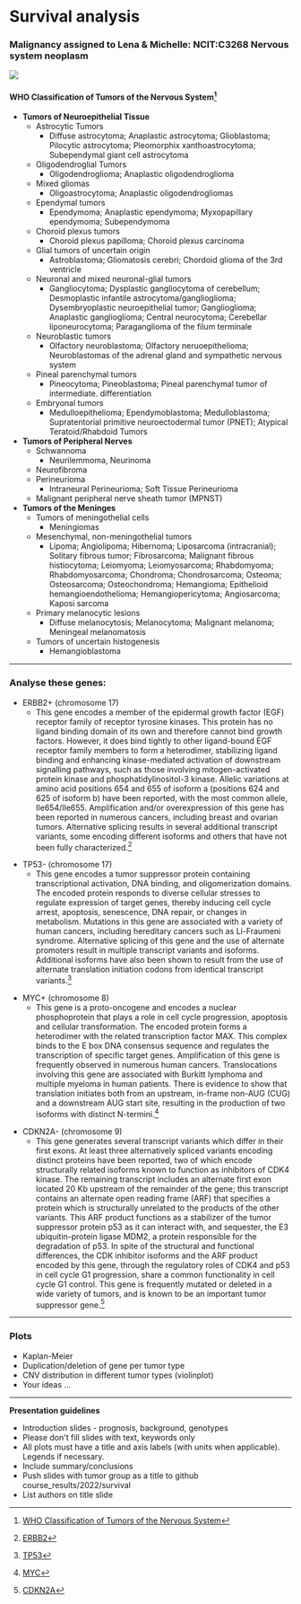 # Survival analysis

### Malignancy assigned to Lena & Michelle: NCIT:C3268 Nervous system neoplasm    

 ![](http://progenetix.org/cgi/PGX/cgi/collationPlots.cgi?datasetIds=progenetix&id=NCIT:C3268)

#### WHO Classification of Tumors of the Nervous System[^1]
* **Tumors of Neuroepithelial Tissue**
    * Astrocytic Tumors
        * Diffuse astrocytoma; Anaplastic astrocytoma; Glioblastoma; Pilocytic astrocytoma; Pleomorphix xanthoastrocytoma; Subependymal giant cell astrocytoma
    * Oligodendroglial Tumors
        * Oligodendroglioma; Anaplastic oligodendroglioma 
    * Mixed gliomas
        * Oligoastrocytoma; Anaplastic oligodendrogliomas
    * Ependymal tumors
        * Ependymoma; Anaplastic ependymoma; Myxopapillary ependymoma; Subependymoma
    * Choroid plexus tumors
        * Choroid plexus papilloma; Choroid plexus carcinoma
    * Glial tumors of uncertain origin
        * Astroblastoma; Gliomatosis cerebri; Chordoid glioma of the 3rd ventricle
    * Neuronal and mixed neuronal-glial tumors
        * Gangliocytoma; Dysplastic gangliocytoma of cerebellum; Desmoplastic infantile astrocytoma/ganglioglioma; Dysembryoplastic neuroepithelial tumor; Ganglioglioma; Anaplastic ganglioglioma; Central neurocytoma; Cerebellar liponeurocytoma;  Paraganglioma of the filum terminale 
    * Neuroblastic tumors
        * Olfactory neuroblastoma; Olfactory neruoepithelioma; Neuroblastomas of the adrenal gland and sympathetic nervous system
    * Pineal parenchymal tumors
        * Pineocytoma; Pineoblastoma; Pineal parenchymal tumor of intermediate. differentiation  
    * Embryonal tumors
        * Medulloepithelioma; Ependymoblastoma; Medulloblastoma; Supratentorial primitive neuroectodermal tumor (PNET); Atypical Teratoid/Rhabdoid Tumors
* **Tumors of Peripheral Nerves**
    * Schwannoma
        * Neurilemmoma, Neurinoma
    * Neurofibroma
    * Perineurioma
        * Intraneural Perineurioma; Soft Tissue Perineurioma
    * Malignant peripheral nerve sheath tumor (MPNST)
 * **Tumors of the Meninges**
    * Tumors of meningothelial cells
        * Meningiomas
    * Mesenchymal, non-meningothelial tumors
        * Lipoma; Angiolipoma; Hibernoma; Liposarcoma (intracranial); Solitary fibrous tumor; Fibrosarcoma; Malignant fibrous histiocytoma; Leiomyoma; Leiomyosarcoma; Rhabdomyoma; Rhabdomyosarcoma; Chondroma; Chondrosarcoma; Osteoma; Osteosarcoma; Osteochondroma; Hemangioma; Epithelioid hemangioendothelioma; Hemangiopericytoma; Angiosarcoma; Kaposi sarcoma
    * Primary melanocytic lesions
        * Diffuse melanocytosis; Melanocytoma; Malignant melanoma; Meningeal melanomatosis
    * Tumors of uncertain histogenesis
        * Hemangioblastoma
  
 [^1]: [WHO Classification of Tumors of the Nervous System](https://academic.oup.com/jnen/article/61/3/215/2609899?login=false)
  
 ---
      
### Analyse these genes:
* ERBB2+ (chromosome 17)
    * This gene encodes a member of the epidermal growth factor (EGF) receptor family of receptor tyrosine kinases. This protein has no ligand binding domain of its own and therefore cannot bind growth factors. However, it does bind tightly to other ligand-bound EGF receptor family members to form a heterodimer, stabilizing ligand binding and enhancing kinase-mediated activation of downstream signalling pathways, such as those involving mitogen-activated protein kinase and phosphatidylinositol-3 kinase. Allelic variations at amino acid positions 654 and 655 of isoform a (positions 624 and 625 of isoform b) have been reported, with the most common allele, Ile654/Ile655. Amplification and/or overexpression of this gene has been reported in numerous cancers, including breast and ovarian tumors. Alternative splicing results in several additional transcript variants, some encoding different isoforms and others that have not been fully characterized.[^2]
[^2]: [ERBB2](https://www.ncbi.nlm.nih.gov/gene/2064)
* TP53- (chromosome 17)
    * This gene encodes a tumor suppressor protein containing transcriptional activation, DNA binding, and oligomerization domains. The encoded protein responds to diverse cellular stresses to regulate expression of target genes, thereby inducing cell cycle arrest, apoptosis, senescence, DNA repair, or changes in metabolism. Mutations in this gene are associated with a variety of human cancers, including hereditary cancers such as Li-Fraumeni syndrome. Alternative splicing of this gene and the use of alternate promoters result in multiple transcript variants and isoforms. Additional isoforms have also been shown to result from the use of alternate translation initiation codons from identical transcript variants.[^3]
[^3]: [TP53](https://www.ncbi.nlm.nih.gov/gene/7157)
* MYC+ (chromosome 8)
    * This gene is a proto-oncogene and encodes a nuclear phosphoprotein that plays a role in cell cycle progression, apoptosis and cellular transformation. The encoded protein forms a heterodimer with the related transcription factor MAX. This complex binds to the E box DNA consensus sequence and regulates the transcription of specific target genes. Amplification of this gene is frequently observed in numerous human cancers. Translocations involving this gene are associated with Burkitt lymphoma and multiple myeloma in human patients. There is evidence to show that translation initiates both from an upstream, in-frame non-AUG (CUG) and a downstream AUG start site, resulting in the production of two isoforms with distinct N-termini.[^4]
[^4]: [MYC](https://www.ncbi.nlm.nih.gov/gene/4609)
* CDKN2A- (chromosome 9)
     * This gene generates several transcript variants which differ in their first exons. At least three alternatively spliced variants encoding distinct proteins have been reported, two of which encode structurally related isoforms known to function as inhibitors of CDK4 kinase. The remaining transcript includes an alternate first exon located 20 Kb upstream of the remainder of the gene; this transcript contains an alternate open reading frame (ARF) that specifies a protein which is structurally unrelated to the products of the other variants. This ARF product functions as a stabilizer of the tumor suppressor protein p53 as it can interact with, and sequester, the E3 ubiquitin-protein ligase MDM2, a protein responsible for the degradation of p53. In spite of the structural and functional differences, the CDK inhibitor isoforms and the ARF product encoded by this gene, through the regulatory roles of CDK4 and p53 in cell cycle G1 progression, share a common functionality in cell cycle G1 control. This gene is frequently mutated or deleted in a wide variety of tumors, and is known to be an important tumor suppressor gene.[^5]
[^5]: [CDKN2A](https://www.ncbi.nlm.nih.gov/gene/1029)

 ---
      
### Plots
* Kaplan-Meier
* Duplication/deletion of gene per tumor type
* CNV distribution in different tumor types (violinplot)
* Your ideas ...
      
 ---
      
**Presentation guidelines**
* Introduction slides - prognosis, background, genotypes
* Please don't fill slides with text, keywords only
* All plots must have a title and axis labels (with units when applicable). Legends if necessary.
* Include summary/conclusions
* Push slides with tumor group as a title to github course_results/2022/survival
* List authors on title slide



